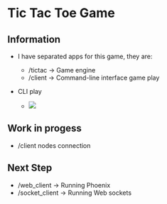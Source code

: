 # Tic Tac Toe Game

## Information

* I have separated apps for this game, they are:

  - /tictac -> Game engine
  - /client -> Command-line interface game play
  
* CLI play

  - ![](http://g.recordit.co/4DZwtDMVVH.gif)

## Work in progess
  - /client nodes connection

## Next Step
  - /web_client -> Running Phoenix
  - /socket_client -> Running Web sockets
